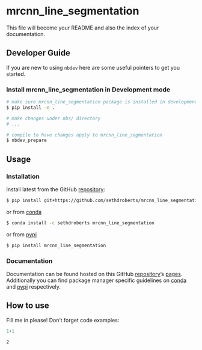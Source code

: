 # mrcnn_line_segmentation


<!-- WARNING: THIS FILE WAS AUTOGENERATED! DO NOT EDIT! -->

This file will become your README and also the index of your
documentation.

## Developer Guide

If you are new to using `nbdev` here are some useful pointers to get you
started.

### Install mrcnn_line_segmentation in Development mode

``` sh
# make sure mrcnn_line_segmentation package is installed in development mode
$ pip install -e .

# make changes under nbs/ directory
# ...

# compile to have changes apply to mrcnn_line_segmentation
$ nbdev_prepare
```

## Usage

### Installation

Install latest from the GitHub
[repository](https://github.com/sethdroberts/mrcnn_line_segmentation):

``` sh
$ pip install git+https://github.com/sethdroberts/mrcnn_line_segmentation.git
```

or from
[conda](https://anaconda.org/sethdroberts/mrcnn_line_segmentation)

``` sh
$ conda install -c sethdroberts mrcnn_line_segmentation
```

or from [pypi](https://pypi.org/project/mrcnn_line_segmentation/)

``` sh
$ pip install mrcnn_line_segmentation
```

### Documentation

Documentation can be found hosted on this GitHub
[repository](https://github.com/sethdroberts/mrcnn_line_segmentation)’s
[pages](https://sethdroberts.github.io/mrcnn_line_segmentation/).
Additionally you can find package manager specific guidelines on
[conda](https://anaconda.org/sethdroberts/mrcnn_line_segmentation) and
[pypi](https://pypi.org/project/mrcnn_line_segmentation/) respectively.

## How to use

Fill me in please! Don’t forget code examples:

``` python
1+1
```

    2

